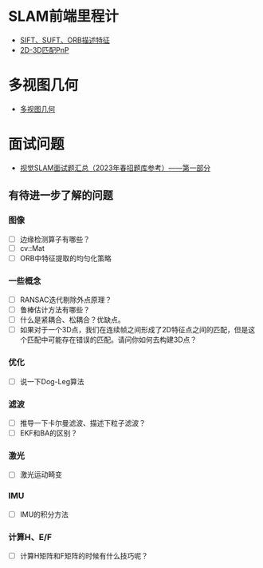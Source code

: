 
# SLAM前端里程计
- [SIFT、SUFT、ORB描述特征](https://zhuanlan.zhihu.com/p/36382429)
- [2D-3D匹配PnP](https://zhuanlan.zhihu.com/p/399140251)

# 多视图几何
- [多视图几何](https://zhuanlan.zhihu.com/p/143164736)


# 面试问题
- [视觉SLAM面试题汇总（2023年春招题库参考）——第一部分](https://zhuanlan.zhihu.com/p/205008396)


## 有待进一步了解的问题
### 图像
- [ ] 边缘检测算子有哪些？
- [ ] cv::Mat
- [ ] ORB中特征提取的均匀化策略
### 一些概念
- [ ] RANSAC迭代剔除外点原理？
- [ ] 鲁棒估计方法有哪些？
- [ ] 什么是紧耦合、松耦合？优缺点。
- [ ] 如果对于一个3D点，我们在连续帧之间形成了2D特征点之间的匹配，但是这个匹配中可能存在错误的匹配。请问你如何去构建3D点？
### 优化
- [ ] 说一下Dog-Leg算法
### 滤波
- [ ] 推导一下卡尔曼滤波、描述下粒子滤波？
- [ ] EKF和BA的区别？
### 激光
- [ ] 激光运动畸变
### IMU
- [ ] IMU的积分方法
### 计算H、E/F
- [ ] 计算H矩阵和F矩阵的时候有什么技巧呢？

